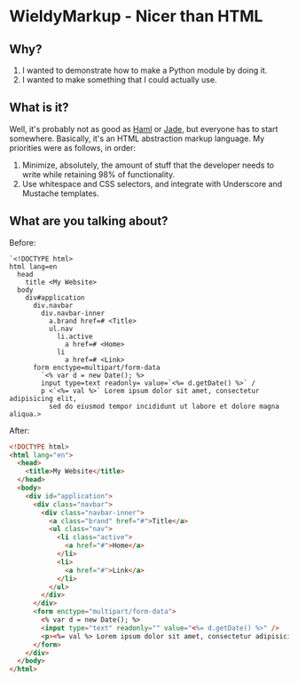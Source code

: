 
# WieldyMarkup - Nicer than HTML

## Why?

1. I wanted to demonstrate how to make a Python module by doing it.
2. I wanted to make something that I could actually use.

## What is it?

Well, it's probably not as good as [Haml](http://haml.info) or [Jade](http://jade-lang.com/), but everyone has to start somewhere. Basically, it's an HTML abstraction markup language. My priorities were as follows, in order:

1. Minimize, absolutely, the amount of stuff that the developer needs to write while retaining 98% of functionality.
2. Use whitespace and CSS selectors, and integrate with Underscore and Mustache templates.

## What are you talking about?

Before:

```
`<!DOCTYPE html>
html lang=en
  head
    title <My Website>
  body
    div#application
      div.navbar
        div.navbar-inner
          a.brand href=# <Title>
          ul.nav
            li.active
              a href=# <Home>
            li
              a href=# <Link>
      form enctype=multipart/form-data
        `<% var d = new Date(); %>
        input type=text readonly= value=`<%= d.getDate() %>` /
        p <`<%= val %>` Lorem ipsum dolor sit amet, consectetur adipisicing elit,
          sed do eiusmod tempor incididunt ut labore et dolore magna aliqua.>
```

After:

```html
<!DOCTYPE html>
<html lang="en">
  <head>
    <title>My Website</title>
  </head>
  <body>
    <div id="application">
      <div class="navbar">
        <div class="navbar-inner">
          <a class="brand" href="#">Title</a>
          <ul class="nav">
            <li class="active">
              <a href="#">Home</a>
            </li>
            <li>
              <a href="#">Link</a>
            </li>
          </ul>
        </div>
      </div>
      <form enctype="multipart/form-data">
        <% var d = new Date(); %>
        <input type="text" readonly="" value="<%= d.getDate() %>" />
        <p><%= val %> Lorem ipsum dolor sit amet, consectetur adipisicing elit, sed do eiusmod tempor incididunt ut labore et dolore magna aliqua.</p>
      </form>
    </div>
  </body>
</html>
```


